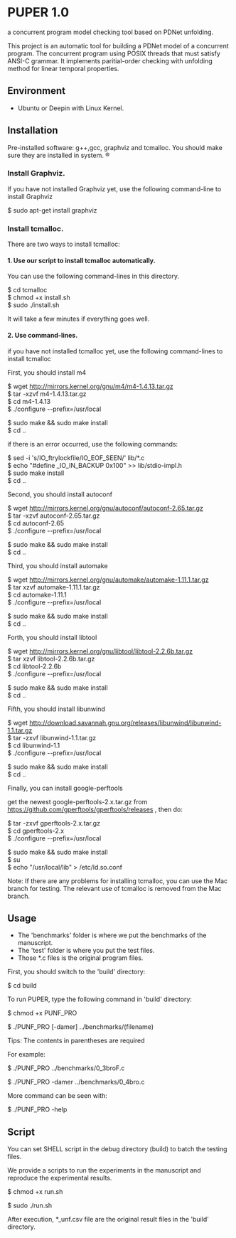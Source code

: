 # PUPER 1.0

a concurrent program model checking tool based on PDNet unfolding.

This project is an automatic tool for building a PDNet model of a concurrent program.
The concurrent program using POSIX threads that must satisfy ANSI-C grammar.
It implements paritial-order checking with unfolding method for linear temporal properties.


## Environment
- Ubuntu or Deepin with Linux Kernel.

## Installation

Pre-installed software: g++,gcc, graphviz and tcmalloc. 
You should make sure they are installed in system.
®
### Install Graphviz.

If you have not installed Graphviz yet, use the following command-line to install Graphviz

$ sudo apt-get install graphviz

### Install tcmalloc. 

There are two ways to install tcmalloc:

#### 1. Use our script to install tcmalloc automatically.

You can use the following command-lines in this directory.

$ cd tcmalloc \
$ chmod +x install.sh \
$ sudo ./install.sh

It will take a few minutes if everything goes well.

#### 2. Use command-lines.

if you have not installed tcmalloc yet, use the following command-lines to install tcmalloc

First, you should install m4

$ wget http://mirrors.kernel.org/gnu/m4/m4-1.4.13.tar.gz \
$ tar -xzvf m4-1.4.13.tar.gz \
$ cd m4-1.4.13 \
$ ./configure --prefix=/usr/local

$ sudo make && sudo make install \
$ cd ..

if there is an error occurred, use the following commands:

$ sed -i 's/IO_ftrylockfile/IO_EOF_SEEN/' lib/*.c \
$ echo "#define _IO_IN_BACKUP 0x100" >> lib/stdio-impl.h \
$ sudo make install \
$ cd ..

Second, you should install autoconf

$ wget http://mirrors.kernel.org/gnu/autoconf/autoconf-2.65.tar.gz \
$ tar -xzvf autoconf-2.65.tar.gz \
$ cd autoconf-2.65 \
$ ./configure --prefix=/usr/local

$ sudo make && sudo make install \
$ cd ..

Third, you should install automake

$ wget http://mirrors.kernel.org/gnu/automake/automake-1.11.1.tar.gz \
$ tar xzvf automake-1.11.1.tar.gz \
$ cd automake-1.11.1 \
$ ./configure --prefix=/usr/local

$ sudo make && sudo make install \
$ cd ..

Forth, you should install libtool

$ wget http://mirrors.kernel.org/gnu/libtool/libtool-2.2.6b.tar.gz \
$ tar xzvf libtool-2.2.6b.tar.gz \
$ cd libtool-2.2.6b \
$ ./configure --prefix=/usr/local

$ sudo make && sudo make install \
$ cd ..

Fifth, you should install libunwind

$ wget http://download.savannah.gnu.org/releases/libunwind/libunwind-1.1.tar.gz \
$ tar -zxvf libunwind-1.1.tar.gz \
$ cd libunwind-1.1 \
$ ./configure --prefix=/usr/local

$ sudo make && sudo make install \
$ cd ..

Finally, you can install google-perftools

get the newest google-perftools-2.x.tar.gz from https://github.com/gperftools/gperftools/releases , then do:

$ tar -zxvf gperftools-2.x.tar.gz \
$ cd gperftools-2.x \
$ ./configure --prefix=/usr/local

$ sudo make && sudo make install \
$ su \
$ echo "/usr/local/lib" > /etc/ld.so.conf

Note: If there are any problems for installing tcmalloc, you can use the Mac branch for testing. 
The relevant use of tcmalloc is removed from the Mac branch.

## Usage

- The 'benchmarks' folder is where we put the benchmarks of the manuscript. 
- The 'test' folder is where you put the test files.
- Those *.c files is the original program files.

First, you should switch to the 'build' directory:

$ cd build

To run PUPER, type the following command in 'build' directory:

$ chmod +x PUNF_PRO

$ ./PUNF_PRO [-damer] ../benchmarks/(filename)

Tips: The contents in parentheses are required

For example:

$ ./PUNF_PRO ../benchmarks/0_3broF.c

$ ./PUNF_PRO -damer ../benchmarks/0_4bro.c

More command can be seen with:

$ ./PUNF_PRO -help


## Script

You can set SHELL script in the debug directory (build) to batch the testing files.

We provide a scripts to run the experiments in the manuscript and reproduce the experimental results.

$ chmod +x run.sh

$ sudo ./run.sh

After execution, *_unf.csv file are the original result files in the 'build' directory.

